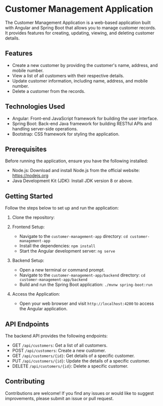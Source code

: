 # Customer Management Application

The Customer Management Application is a web-based application built with Angular and Spring Boot that allows you to manage customer records. It provides features for creating, updating, viewing, and deleting customer details.

## Features

- Create a new customer by providing the customer's name, address, and mobile number.
- View a list of all customers with their respective details.
- Update customer information, including name, address, and mobile number.
- Delete a customer from the records.

## Technologies Used

- Angular: Front-end JavaScript framework for building the user interface.
- Spring Boot: Back-end Java framework for building RESTful APIs and handling server-side operations.
- Bootstrap: CSS framework for styling the application.

## Prerequisites

Before running the application, ensure you have the following installed:

- Node.js: Download and install Node.js from the official website: https://nodejs.org
- Java Development Kit (JDK): Install JDK version 8 or above.

## Getting Started

Follow the steps below to set up and run the application:

1. Clone the repository: 

2. Frontend Setup:
   - Navigate to the `customer-management-app` directory: `cd customer-management-app`
   - Install the dependencies: `npm install`
   - Start the Angular development server: `ng serve`

3. Backend Setup:
   - Open a new terminal or command prompt.
   - Navigate to the `customer-management-app/backend` directory: `cd customer-management-app/backend`
   - Build and run the Spring Boot application: `./mvnw spring-boot:run`

4. Access the Application:
   - Open your web browser and visit `http://localhost:4200` to access the Angular application.

## API Endpoints

The backend API provides the following endpoints:

- GET `/api/customers`: Get a list of all customers.
- POST `/api/customers`: Create a new customer.
- GET `/api/customers/{id}`: Get details of a specific customer.
- PUT `/api/customers/{id}`: Update the details of a specific customer.
- DELETE `/api/customers/{id}`: Delete a specific customer.

## Contributing

Contributions are welcome! If you find any issues or would like to suggest improvements, please submit an issue or pull request.


 


